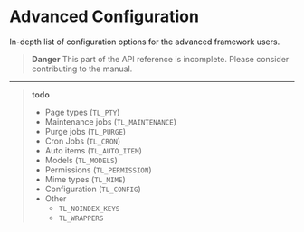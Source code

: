 
# Advanced Configuration

In-depth list of configuration options for the advanced framework users.

> **Danger** This part of the API reference is incomplete. Please consider contributing to the manual.

---

> **todo**
> * Page types (`TL_PTY`)
> * Maintenance jobs (`TL_MAINTENANCE`)
> * Purge jobs (`TL_PURGE`)
> * Cron Jobs (`TL_CRON`)
> * Auto items (`TL_AUTO_ITEM`)
> * Models (`TL_MODELS`)
> * Permissions (`TL_PERMISSION`)
> * Mime types (`TL_MIME`)
> * Configuration (`TL_CONFIG`)
> * Other
>     * `TL_NOINDEX_KEYS`
>     * `TL_WRAPPERS`
